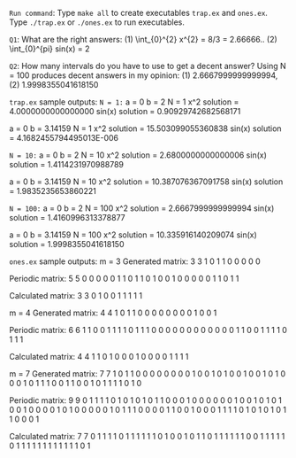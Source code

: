 `Run command`: Type `make all` to create executables `trap.ex` and `ones.ex`. Type `./trap.ex` or `./ones.ex` to run executables.

`Q1`: What are the right answers:
(1) \int_{0}^{2} x^{2} = 8/3 = 2.66666..
(2) \int_{0}^{pi} sin(x) = 2

`Q2`: How many intervals do you have to use to get a decent answer?
Using N = 100 produces decent answers in my opinion: (1) 2.6667999999999994, (2) 1.9998355041618150

`trap.ex` sample outputs:
`N = 1:`
a =
0
 b =
2
 N =
1
 x^2 solution =    4.0000000000000000
 sin(x) solution =   0.90929742682568171

 a =
0
 b =
3.14159
 N =
1
 x^2 solution =    15.503099055360838
 sin(x) solution =    4.1682455794495013E-006

`N = 10:`
 a =
0
 b =
2
 N =
10
 x^2 solution =    2.6800000000000006
 sin(x) solution =    1.4114231970988789

 a =
0
 b =
3.14159
 N =
10
 x^2 solution =    10.387076367091758
 sin(x) solution =    1.9835235653860221

`N = 100:`
a =
0
 b =
2
 N =
100
 x^2 solution =    2.6667999999999994
 sin(x) solution =    1.4160996313378877

a =
0
 b =
3.14159
 N =
100
 x^2 solution =    10.335916140209074
 sin(x) solution =    1.9998355041618150

`ones.ex` sample outputs:
m =
3
 Generated matrix:
   3   3
           1           0           1
           1           0           0
           0           0           0

 Periodic matrix:
   5   5
           0           0           0           0           0
           1           1           0           1           1
           0           1           0           0           1
           0           0           0           0           0
           1           1           0           1           1

 Calculated matrix:
   3   3
           0           1           0
           0           1           1
           1           1           1

 m =
4
 Generated matrix:
   4   4
           1           0           1           1
           0           0           0           0
           0           0           0           0
           1           0           0           1

 Periodic matrix:
   6   6
           1           1           0           0           1           1
           1           1           0           1           1           1
           0           0           0           0           0           0
           0           0           0           0           0           0
           1           1           0           0           1           1
           1           1           0           1           1           1

 Calculated matrix:
   4   4
           1           1           0           1
           0           0           0           1
           0           0           0           0
           1           1           1           1

 m =
7
 Generated matrix:
   7   7
           1           0           1           1           0           0           0
           0           0           0           0           0           1           0
           0           1           0           1           0           0           1
           0           0           1           0           1           0           0
           0           1           0           1           1           1           0
           0           1           1           0           0           1           0
           1           1           1           1           0           1           0

 Periodic matrix:
   9   9
           0           1           1           1           1           0           1           0           1
           0           1           0           1           1           0           0           0           1
           0           0           0           0           0           0           1           0           0
           1           0           1           0           1           0           0           1           0
           0           0           0           1           0           1           0           0           0
           0           0           1           0           1           1           1           0           0
           0           0           1           1           0           0           1           0           0
           0           1           1           1           1           0           1           0           1
           0           1           0           1           1           0           0           0           1

 Calculated matrix:
   7   7
           0           1           1           1           1           0           1
           1           1           1           1           1           0           1
           0           0           1           0           1           1           0
           1           1           1           1           1           1           0
           0           1           1           1           1           1           0
           1           1           1           1           1           1           1
           1           1           1           1           1           0           1
